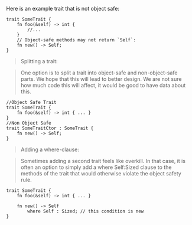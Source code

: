 Here is an example trait that is not object safe:

```rust,compile_fail,no_run
trait SomeTrait {
    fn foo(&self) -> int { 
        //... 
    }
    // Object-safe methods may not return `Self`:
    fn new() -> Self;
}
```

> Splitting a trait:

> One option is to split a trait into object-safe and non-object-safe parts. We hope that this will lead to better design. We are not sure how much code this will affect, it would be good to have data about this.

```rust,compile_fail,no_run
//Object Safe Trait
trait SomeTrait {
    fn foo(&self) -> int { ... }
}
//Non Object Safe
trait SomeTraitCtor : SomeTrait {
    fn new() -> Self;
}
```

> Adding a where-clause:

> Sometimes adding a second trait feels like overkill. In that case, it is often an option to simply add a where Self:Sized clause to the methods of the trait that would otherwise violate the object safety rule.

```rust,compile_fail,no_run
trait SomeTrait {
    fn foo(&self) -> int { ... }
    
    fn new() -> Self
        where Self : Sized; // this condition is new
}
```
